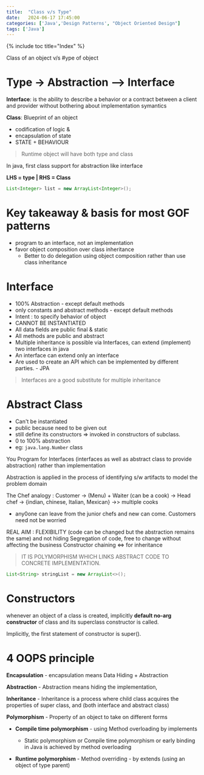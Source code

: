 ```yaml
---
title:  "Class v/s Type"
date:   2024-06-17 17:45:00
categories: ['Java','Design Patterns', "Object Oriented Design"]
tags: ['Java']
---
```


{% include toc title="Index" %}

Class of an object v/s #ype of object

# Type -> Abstraction --> Interface

**Interface**: is the ability to describe a behavior or a contract between a
client and provider
without bothering about implementation symantics

**Class**: Blueprint of an object

- codification of logic &
- encapsulation of state
- STATE + BEHAVIOUR

> Runtime object will have both type and class

In java, first class support for abstraction like interface

**LHS = type | RHS = Class**

```java
List<Integer> list = new ArrayList<Integer>();
```

# Key takeaway & basis for most GOF patterns

- program to an interface, not an implementation
- favor object composition over class inheritance
    - Better to do delegation using object composition rather than use class
      inheritance

# Interface

- 100% Abstraction - except default methods
- only constants and abstract methods - except default methods
- Intent : to specify behavior of object
- CANNOT BE INSTANTIATED
- All data fields are public final & static
- All methods are public and abstract
- Multiple inheritance is possible via Interfaces, can extend (implement) two
  interfaces in java
- An interface can extend only an interface
- Are used to create an API which can be implemented by different parties. - JPA

> Interfaces are a good substitute for multiple inheritance

# Abstract Class

- Can't be instantiated
- public because need to be given out
- still define its constructors => invoked in constructors of subclass.
- 0 to 100% abstraction
- eg: `java.lang.Number` class

You Program for Interfaces (interfaces as well as abstract class to provide
abstraction)
rather than implementation

Abstraction is applied in the process of identifying s/w artifacts to
model the problem domain

The Chef analogy : Customer -> (Menu) + Waiter (can be a cook) -> Head chef ->
{indian, chinese, Italian, Mexican} ->> multiple cooks

- any0one can leave from the junior chefs and new can come. Customers need not
  be worried

REAL AIM : FLEXIBILITY (code can be changed but the abstraction remains the
same) and not hiding
Segregation of code, free to change without affecting the business
Constructor chaining <=> for inheritance

> IT IS POLYMORPHISM WHICH LINKS ABSTRACT CODE TO CONCRETE IMPLEMENTATION.

```java
List<String> stringList = new ArrayList<>();
```

# Constructors

whenever an object of a class is created, implicitly **default no-arg
constructor**
of class and its superclass constructor is called.

Implicitly, the first statement of constructor is super().

# 4 OOPS principle

**Encapsulation** - encapsulation means Data Hiding + Abstraction

**Abstraction** - Abstraction means hiding the implementation,

**Inheritance** - Inheritance is a process where child class acquires the
properties of super class, and (both interface and abstract class)

**Polymorphism** - Property of an object to take on different forms

- **Compile time polymorphism** - using Method overloading by implements
    - Static polymorphism or Compile time polymorphism or early binding in Java
      is achieved by method overloading

- **Runtime polymorphism** - Method overriding - by extends (using an object of
  type parent)
